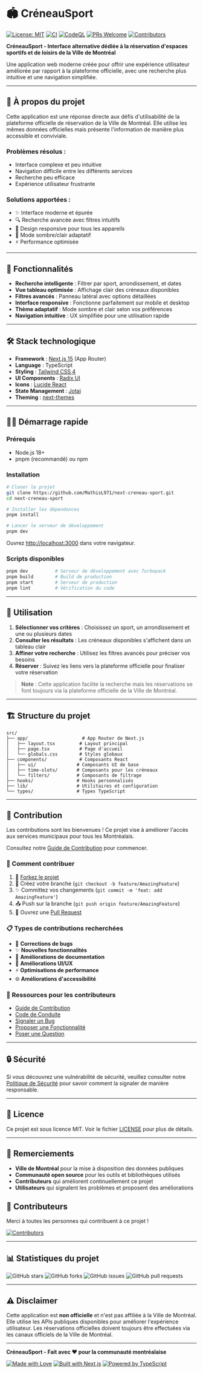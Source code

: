 # 🏟️ CréneauSport

[![License: MIT](https://img.shields.io/badge/License-MIT-yellow.svg)](https://opensource.org/licenses/MIT)
[![CI](https://github.com/MathisL971/next-creneau-sport/actions/workflows/ci.yml/badge.svg)](https://github.com/MathisL971/next-creneau-sport/actions/workflows/ci.yml)
[![CodeQL](https://github.com/MathisL971/next-creneau-sport/actions/workflows/codeql.yml/badge.svg)](https://github.com/MathisL971/next-creneau-sport/actions/workflows/codeql.yml)
[![PRs Welcome](https://img.shields.io/badge/PRs-welcome-brightgreen.svg)](CONTRIBUTING.md)
[![Contributors](https://img.shields.io/github/contributors/MathisL971/next-creneau-sport.svg)](https://github.com/MathisL971/next-creneau-sport/graphs/contributors)

**CréneauSport - Interface alternative dédiée à la réservation d'espaces sportifs et de loisirs de la Ville de Montréal**

Une application web moderne créée pour offrir une expérience utilisateur améliorée par rapport à la plateforme officielle, avec une recherche plus intuitive et une navigation simplifiée.

---

## 🎯 **À propos du projet**

Cette application est une réponse directe aux défis d'utilisabilité de la plateforme officielle de réservation de la Ville de Montréal. Elle utilise les mêmes données officielles mais présente l'information de manière plus accessible et conviviale.

### **Problèmes résolus :**

- Interface complexe et peu intuitive
- Navigation difficile entre les différents services
- Recherche peu efficace
- Expérience utilisateur frustrante

### **Solutions apportées :**

- ✨ Interface moderne et épurée
- 🔍 Recherche avancée avec filtres intuitifs
- 📱 Design responsive pour tous les appareils
- 🎨 Mode sombre/clair adaptatif
- ⚡ Performance optimisée

---

## 🚀 **Fonctionnalités**

- **Recherche intelligente** : Filtrer par sport, arrondissement, et dates
- **Vue tableau optimisée** : Affichage clair des créneaux disponibles
- **Filtres avancés** : Panneau latéral avec options détaillées
- **Interface responsive** : Fonctionne parfaitement sur mobile et desktop
- **Thème adaptatif** : Mode sombre et clair selon vos préférences
- **Navigation intuitive** : UX simplifiée pour une utilisation rapide

---

## 🛠️ **Stack technologique**

- **Framework** : [Next.js 15](https://nextjs.org/) (App Router)
- **Language** : TypeScript
- **Styling** : [Tailwind CSS 4](https://tailwindcss.com/)
- **UI Components** : [Radix UI](https://www.radix-ui.com/)
- **Icons** : [Lucide React](https://lucide.dev/)
- **State Management** : [Jotai](https://jotai.org/)
- **Theming** : [next-themes](https://github.com/pacocoursey/next-themes)

---

## 🏃‍♂️ **Démarrage rapide**

### **Prérequis**

- Node.js 18+
- pnpm (recommandé) ou npm

### **Installation**

```bash
# Cloner le projet
git clone https://github.com/MathisL971/next-creneau-sport.git
cd next-creneau-sport

# Installer les dépendances
pnpm install

# Lancer le serveur de développement
pnpm dev
```

Ouvrez [http://localhost:3000](http://localhost:3000) dans votre navigateur.

### **Scripts disponibles**

```bash
pnpm dev          # Serveur de développement avec Turbopack
pnpm build        # Build de production
pnpm start        # Serveur de production
pnpm lint         # Vérification du code
```

---

## 📖 **Utilisation**

1. **Sélectionner vos critères** : Choisissez un sport, un arrondissement et une ou plusieurs dates
2. **Consulter les résultats** : Les créneaux disponibles s'affichent dans un tableau clair
3. **Affiner votre recherche** : Utilisez les filtres avancés pour préciser vos besoins
4. **Réserver** : Suivez les liens vers la plateforme officielle pour finaliser votre réservation

> **Note** : Cette application facilite la recherche mais les réservations se font toujours via la plateforme officielle de la Ville de Montréal.

---

## 🏗️ **Structure du projet**

```
src/
├── app/                    # App Router de Next.js
│   ├── layout.tsx         # Layout principal
│   ├── page.tsx           # Page d'accueil
│   └── globals.css        # Styles globaux
├── components/            # Composants React
│   ├── ui/               # Composants UI de base
│   ├── time-slots/       # Composants pour les créneaux
│   └── filters/          # Composants de filtrage
├── hooks/                # Hooks personnalisés
├── lib/                  # Utilitaires et configuration
└── types/                # Types TypeScript
```

---

## 🤝 **Contribution**

Les contributions sont les bienvenues ! Ce projet vise à améliorer l'accès aux services municipaux pour tous les Montréalais.

Consultez notre [Guide de Contribution](CONTRIBUTING.md) pour commencer.

### 🚀 Comment contribuer

1. 🍴 [Forkez le projet](../../fork)
2. 🌿 Créez votre branche (`git checkout -b feature/AmazingFeature`)
3. ✨ Committez vos changements (`git commit -m 'feat: add AmazingFeature'`)
4. 📤 Push sur la branche (`git push origin feature/AmazingFeature`)
5. 🔄 Ouvrez une [Pull Request](../../compare)

### 📋 Types de contributions recherchées

- 🐛 **Corrections de bugs**
- ✨ **Nouvelles fonctionnalités**
- 📝 **Améliorations de documentation**
- 🎨 **Améliorations UI/UX**
- ⚡ **Optimisations de performance**
- 🌐 **Améliorations d'accessibilité**

### 📖 Ressources pour les contributeurs

- [Guide de Contribution](CONTRIBUTING.md)
- [Code de Conduite](CODE_OF_CONDUCT.md)
- [Signaler un Bug](../../issues/new?template=bug_report.yml)
- [Proposer une Fonctionnalité](../../issues/new?template=feature_request.yml)
- [Poser une Question](../../issues/new?template=question.yml)

---

## 🔒 **Sécurité**

Si vous découvrez une vulnérabilité de sécurité, veuillez consulter notre [Politique de Sécurité](SECURITY.md) pour savoir comment la signaler de manière responsable.

---

## 📄 **Licence**

Ce projet est sous licence MIT. Voir le fichier [LICENSE](LICENSE) pour plus de détails.

---

## 🙏 **Remerciements**

- **Ville de Montréal** pour la mise à disposition des données publiques
- **Communauté open source** pour les outils et bibliothèques utilisés
- **Contributeurs** qui améliorent continuellement ce projet
- **Utilisateurs** qui signalent les problèmes et proposent des améliorations

## 👥 **Contributeurs**

Merci à toutes les personnes qui contribuent à ce projet !

[![Contributors](https://contrib.rocks/image?repo=MathisL971/next-creneau-sport)](https://github.com/MathisL971/next-creneau-sport/graphs/contributors)

---

## 📊 **Statistiques du projet**

![GitHub stars](https://img.shields.io/github/stars/MathisL971/next-creneau-sport?style=social)
![GitHub forks](https://img.shields.io/github/forks/MathisL971/next-creneau-sport?style=social)
![GitHub issues](https://img.shields.io/github/issues/MathisL971/next-creneau-sport)
![GitHub pull requests](https://img.shields.io/github/issues-pr/MathisL971/next-creneau-sport)

---

## ⚠️ **Disclaimer**

Cette application est **non officielle** et n'est pas affiliée à la Ville de Montréal. Elle utilise les APIs publiques disponibles pour améliorer l'expérience utilisateur. Les réservations officielles doivent toujours être effectuées via les canaux officiels de la Ville de Montréal.

---

**CréneauSport - Fait avec ❤️ pour la communauté montréalaise**

[![Made with Love](https://img.shields.io/badge/Made%20with-❤️-red.svg)](https://github.com/MathisL971/next-creneau-sport)
[![Built with Next.js](https://img.shields.io/badge/Built%20with-Next.js-black.svg)](https://nextjs.org/)
[![Powered by TypeScript](https://img.shields.io/badge/Powered%20by-TypeScript-blue.svg)](https://www.typescriptlang.org/)
